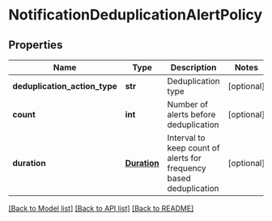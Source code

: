 # NotificationDeduplicationAlertPolicy

## Properties
Name | Type | Description | Notes
------------ | ------------- | ------------- | -------------
**deduplication_action_type** | **str** | Deduplication type | [optional] 
**count** | **int** | Number of alerts before deduplication | [optional] 
**duration** | [**Duration**](Duration.md) | Interval to keep count of alerts for frequency based deduplication | [optional] 

[[Back to Model list]](../README.md#documentation-for-models) [[Back to API list]](../README.md#documentation-for-api-endpoints) [[Back to README]](../README.md)


